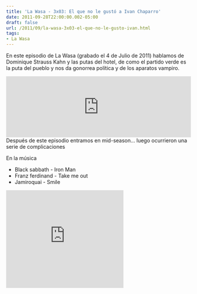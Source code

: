 ```yaml
---
title: 'La Wasa - 3x03: El que no le gustó a Ivan Chaparro'
date: 2011-09-28T22:00:00.002-05:00
draft: false
url: /2011/09/la-wasa-3x03-el-que-no-le-gusto-ivan.html
tags: 
- La Wasa
---
```


En este episodio de La Wasa (grabado el 4 de Julio de 2011) hablamos de Dominique Strauss Kahn y las putas del hotel, de como el partido verde es la puta del pueblo y nos da gonorrea política y de los aparatos vampiro.  
<iframe frameborder="no" height="166" scrolling="no" src="https://w.soundcloud.com/player/?url=http%3A%2F%2Fapi.soundcloud.com%2Ftracks%2F85085794" width="100%"></iframe>Después de este episodio entramos en mid-season... luego ocurrieron una serie de complicaciones  
  
  
En la música  

*   Black sabbath  \- Iron Man
*   Franz ferdinand  \- Take me out
*   Jamiroquai  \- Smile

  
  

<object class="BLOGGER-youtube-video" classid="clsid:D27CDB6E-AE6D-11cf-96B8-444553540000" codebase="http://download.macromedia.com/pub/shockwave/cabs/flash/swflash.cab#version=6,0,40,0" data-thumbnail-src="http://0.gvt0.com/vi/Ijk4j-r7qPA/0.jpg" height="266" width="320">
<param name="movie" value="http://www.youtube.com/v/Ijk4j-r7qPA&amp;fs=1&amp;source=uds">
<param name="bgcolor" value="#FFFFFF">
<embed width="320" height="266" src="http://www.youtube.com/v/Ijk4j-r7qPA&amp;fs=1&amp;source=uds" type="application/x-shockwave-flash">
</object>